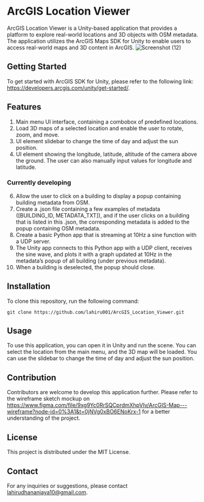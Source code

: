 # ArcGIS Location Viewer

ArcGIS Location Viewer is a Unity-based application that provides a platform to explore real-world locations and 3D objects with OSM metadata. The application utilizes the ArcGIS Maps SDK for Unity to enable users to access real-world maps and 3D content in ArcGIS. 
![Screenshot (12)](https://user-images.githubusercontent.com/59786507/235826934-4855dfcc-8f56-4cae-bf95-2f65f8e86d82.png)

## Getting Started

To get started with ArcGIS SDK for Unity, please refer to the following link: https://developers.arcgis.com/unity/get-started/.

## Features

1. Main menu UI interface, containing a combobox of predefined locations.
2. Load 3D maps of a selected location and enable the user to rotate, zoom, and move.
3. UI element slidebar to change the time of day and adjust the sun position.
4. UI element showing the longitude, latitude, altitude of the camera above the ground. The user can also manually input values for longitude and latitude.

### Currently developing
6. Allow the user to click on a building to display a popup containing building metadata from OSM.
7. Create a .json file containing a few examples of metadata ([BUILDING_ID, METADATA_TXT]), and if the user clicks on a building that is listed in this .json, the corresponding metadata is added to the popup containing OSM metadata.
8. Create a basic Python app that is streaming at 10Hz a sine function with a UDP server.
9. The Unity app connects to this Python app with a UDP client, receives the sine wave, and plots it with a graph updated at 10Hz in the metadata’s popup of all building (under previous metadata).
10. When a building is deselected, the popup should close.

## Installation

To clone this repository, run the following command:

```
git clone https://github.com/lahiru001/ArcGIS_Location_Viewer.git
```

## Usage

To use this application, you can open it in Unity and run the scene. You can select the location from the main menu, and the 3D map will be loaded. You can use the slidebar to change the time of day and adjust the sun position. 

## Contribution

Contributors are welcome to develop this application further. Please refer to the wireframe sketch mockup on https://www.figma.com/file/9xg9Yc0RrSQCprdmXhpVIv/ArcGIS-Map---wireframe?node-id=0%3A1&t=0jNVg0xBO6ENoKrx-1 for a better understanding of the project. 

## License

This project is distributed under the MIT License.

## Contact

For any inquiries or suggestions, please contact lahirudhananjaya10@gmail.com.
